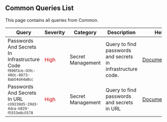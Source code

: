 ## Common Queries List
This page contains all queries from Common.

|            Query            |Severity|Category|Description|Help|
|-----------------------------|--------|--------|-----------|----|
|Passwords And Secrets In Infrastructure Code<br/><sup><sub>f996f3cb-00fc-480c-8973-8ab04d44a8cc</sub></sup>|<span style="color:#C00">High</span>|Secret Management|Query to find passwords and secrets in infrastructure code.|<a href="https://kics.io/">Documentation</a><br/>|
|Passwords And Secrets In URL<br/><sup><sub>c09239d5-29d3-4dca-b829-f5553e6c0578</sub></sup>|<span style="color:#C00">High</span>|Secret Management|Query to find passwords and secrets in URL|<a href="https://kics.io/">Documentation</a><br/>|
